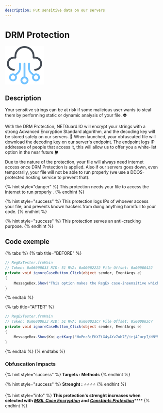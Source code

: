 ```yaml
---
description: Put sensitive data on our servers
---
```


# DRM Protection



![](../.gitbook/assets/cloud-development.png)

## Description

Your sensitive strings can be at risk if some malicious user wants to steal them by performing static or dynamic analysis of your file. **⛔**

With the DRM Protection, NETGuard.IO will encrypt your strings with a strong Advanced Encryption Standard algorithm, and the decoding key will be stored safely on our servers. **🚀** When launched, your obfuscated file will download the decoding key on our server's endpoint. The endpoint logs IP addresses of people that access it, this will allow us to offer you a white-list option in the near future **🍀**

Due to the nature of the protection, your file will always need internet access once DRM Protection is applied. Also if our servers goes down, even temporarily, your file will not be able to run properly \(we use a DDOS-protected hosting service to prevent that\).

{% hint style="danger" %}
This protection needs your file to access the internet to run properly .
{% endhint %}

{% hint style="success" %}
This protection logs IPs of whoever access your file, and prevents known hackers from doing anything harmfull to your code.
{% endhint %}

{% hint style="success" %}
This protection serves an anti-cracking purpose.
{% endhint %}

## Code exemple

{% tabs %}
{% tab title="BEFORE" %}
```csharp
// RegExTester.frmMain
// Token: 0x06000033 RID: 51 RVA: 0x00002222 File Offset: 0x00000422
private void ignoreCaseButton_Click(object sender, EventArgs e)
{
	MessageBox.Show("This option makes the RegEx case-insensitive which means that 'a' and 'A' are treated as the same letter.", "Ignore Case Option", MessageBoxButtons.OK, MessageBoxIcon.Asterisk);
}
```
{% endtab %}

{% tab title="AFTER" %}
```csharp
// RegExTester.frmMain
// Token: 0x06000033 RID: 51 RVA: 0x000021C7 File Offset: 0x000003C7
private void ignoreCaseButton_Click(object sender, EventArgs e)
{
	MessageBox.Show(Koi.getKarp("HoPnc8iEHXZiG4yAYv7ub7E/irj4JucpI/NNYV5zC52B4wsVsWx6897F7ZJZ2oVyXQXHp5Htu6GlX7MVQSuASYDzz3lnmbTIGhwnDLieOb28DRnRawMJYpGNn1yaliGt3QMoXT6OFUUbu3DfnmTaDA=="), Koi.getKarp("aKNq8EST20T9rgy4gnKECEKIO7HsEgJbn6BAXN69ZBM="), MessageBoxButtons.OK, MessageBoxIcon.Asterisk);
}
```
{% endtab %}
{% endtabs %}

### Obfuscation Impacts

{% hint style="success" %}
**Targets : Methods**
{% endhint %}

{% hint style="success" %}
**Strenght :** ⭐⭐⭐⭐
{% endhint %}

{% hint style="info" %}
**This protection's strenght increases when selected with** [_**MSIL Coce Encryption**_](msil-code-encryption.md) **and** [_**Constants Protection**_](protections-of-constants.md)_\*\*\*\*_
{% endhint %}

